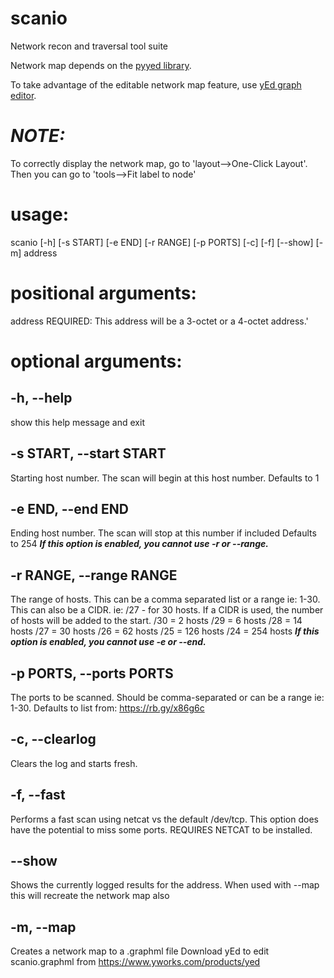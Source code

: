 # scanio
Network recon and traversal tool suite

Network map depends on the [pyyed library](https://github.com/jamesscottbrown/pyyed).

To take advantage of the editable network map feature, use [yEd graph editor](https://www.yworks.com/products/yed).

***NOTE:***
===========
To correctly display the network map, go to 'layout-->One-Click Layout'.  Then you can go to 'tools-->Fit label to node'

usage: 
==========
scanio [-h] [-s START] [-e END] [-r RANGE] [-p PORTS] [-c] [-f] [--show] [-m] address

positional arguments:
=======================
  address               REQUIRED: This address will be a 3-octet or a 4-octet address.'

optional arguments:
======================
  -h, --help
  ----------------
  show this help message and exit
  
  -s START, --start START
  -----------------------
  Starting host number. The scan will begin at this host number. Defaults to 1
                          
  -e END, --end END
  -------------------------
  Ending host number. The scan will stop at this number if included Defaults to 254 ***If this option is enabled, you cannot use -r or --range.***
                          
  -r RANGE, --range RANGE
  ------------------------
  The range of hosts. This can be a comma separated list or a range ie: 1-30. This can also be a CIDR. ie: /27 - for 30 hosts. If a CIDR is used, the number of hosts will be added to the start. /30 = 2 hosts /29 = 6 hosts /28 = 14 hosts /27 = 30 hosts /26 = 62 hosts /25 = 126 hosts /24 = 254 hosts ***If this option is enabled, you cannot use -e or --end.***
                          
  -p PORTS, --ports PORTS
  ----------------------
  The ports to be scanned. Should be comma-separated or can be a range ie: 1-30. Defaults to list from: https://rb.gy/x86g6c
                          
  -c, --clearlog
  ------------------
  Clears the log and starts fresh.
  
  -f, --fast
  -----------------------
  Performs a fast scan using netcat vs the default /dev/tcp. This option does have the potential to miss some ports. REQUIRES NETCAT to be installed.
                          
  --show
  --------------------
  Shows the currently logged results for the address. When used with --map this will recreate the network map also
                          
  -m, --map
  ---------------------
  Creates a network map to a .graphml file Download yEd to edit scanio.graphml from https://www.yworks.com/products/yed

